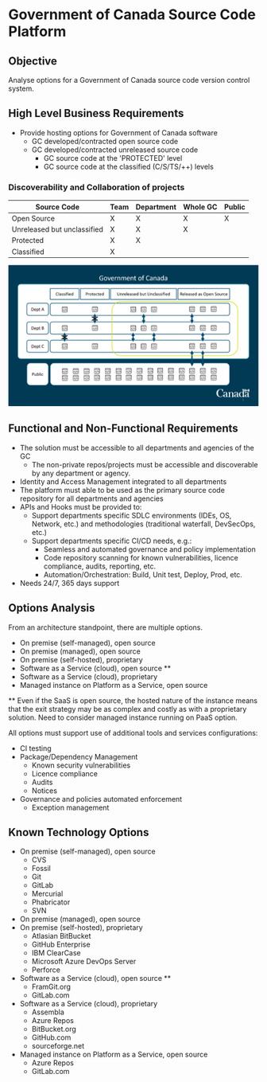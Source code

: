 # Government of Canada Source Code Platform

## Objective

Analyse options for a Government of Canada source code version control system.

## High Level Business Requirements

* Provide hosting options for Government of Canada software
  * GC developed/contracted open source code
  * GC developed/contracted unreleased source code
    * GC source code at the 'PROTECTED' level
    * GC source code at the classified (C/S/TS/++) levels

### Discoverability and Collaboration of projects

|Source Code|Team|Department|Whole GC|Public|
|---|---|---|---|---|
|Open Source|X|X|X|X|
|Unreleased but unclassified|X|X|X||
|Protected|X|X|||
|Classified|X||||

![Discoverability and Collaboration Levels](./discoverability-collaboration-levels.png)

## Functional and Non-Functional Requirements

* The solution must be accessible to all departments and agencies of the GC
  * The non-private repos/projects must be accessible and discoverable by any department or agency.
* Identity and Access Management integrated to all departments
* The platform must able to be used as the primary source code repository for all departments and agencies
* APIs and Hooks must be provided to:
  * Support departments specific SDLC environments (IDEs, OS, Network, etc.) and methodologies (traditional waterfall, DevSecOps, etc.)
  * Support departments specific CI/CD needs, e.g.:
    * Seamless and automated governance and policy implementation
    * Code repository scanning for known vulnerabilities, licence compliance, audits, reporting, etc.    
    * Automation/Orchestration: Build, Unit test, Deploy, Prod, etc.
* Needs 24/7, 365 days support

## Options Analysis

From an architecture standpoint, there are multiple options.

* On premise (self-managed), open source
* On premise (managed), open source
* On premise (self-hosted), proprietary
* Software as a Service (cloud), open source **
* Software as a Service (cloud), proprietary
* Managed instance on Platform as a Service, open source

** Even if the SaaS is open source, the hosted nature of the instance means that the exit strategy may be as complex and costly as with a proprietary solution. Need to consider managed instance running on PaaS option.

All options must support use of additional tools and services configurations:

* CI testing
* Package/Dependency Management
  * Known security vulnerabilities
  * Licence compliance
  * Audits
  * Notices
* Governance and policies automated enforcement
  * Exception management

## Known Technology Options

* On premise (self-managed), open source
  * CVS
  * Fossil
  * Git
  * GitLab
  * Mercurial
  * Phabricator
  * SVN
* On premise (managed), open source
* On premise (self-hosted), proprietary
  * Atlasian BitBucket
  * GitHub Enterprise
  * IBM ClearCase
  * Microsoft Azure DevOps Server
  * Perforce
* Software as a Service (cloud), open source **
  * FramGit.org
  * GitLab.com
* Software as a Service (cloud), proprietary
  * Assembla
  * Azure Repos
  * BitBucket.org
  * GitHub.com
  * sourceforge.net
* Managed instance on Platform as a Service, open source
  * Azure Repos
  * GitLab.com